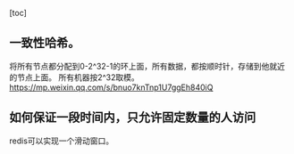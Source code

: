 [toc]

## 一致性哈希。

将所有节点都分配到0-2^32-1的环上面，所有数据，都按顺时针，存储到他就近的节点上面。
所有机器按2^32取模。
https://mp.weixin.qq.com/s/bnuo7knTnp1U7ggEh840iQ

## 如何保证一段时间内，只允许固定数量的人访问
redis可以实现一个滑动窗口。